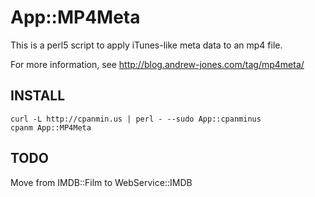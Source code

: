 App::MP4Meta
============

This is a perl5 script to apply iTunes-like meta data to an mp4 file.

For more information, see http://blog.andrew-jones.com/tag/mp4meta/

INSTALL
-------

    curl -L http://cpanmin.us | perl - --sudo App::cpanminus
    cpanm App::MP4Meta
    
TODO
----
Move from IMDB::Film to WebService::IMDB